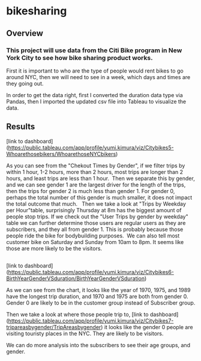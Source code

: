 # bikesharing

## Overview 

### This project will use data from the Citi Bike program in New York City to see how bike sharing product works.

First it is important to who are the type of people would rent bikes to go around NYC, then we will need to see in a week, which days and times are they going out. 

In order to get the data right, first I converted the duration data type via Pandas, then I imported the updated csv file into Tableau to visualize the data.  

## Results 

[link to dashboard] (https://public.tableau.com/app/profile/yumi.kimura/viz/Citybikes5-Whoarethosebikers/WhoarethoseNYCbikers)

As you can see from the "Chekout Times by Gender", if we filter trips by within 1 hour, 1-2 hours, more than 2 hours, most trips are longer than 2 hours, and least trips are less than 1 hour.  Then we separate this by gender, and we can see gender 1 are the largest driver for the length of the trips, then the trips for gender 2 is much less than gender 1. For gender 0, perhaps the total number of this gender is much smaller, it does not impact the total outcome that much.   Then we take a look at "Trips by Weekday per Hour"table, surprisingly Thursday at 8m has the biggest amount of people stop trips. If we check out the "User Trips by gender by weekday" table we can further determine those users are regular users as they are subscribers, and they all from gender 1. This is probably because those people ride the bike for bodybuilding purposes.  We can also tell most customer bike on Saturday and Sunday from 10am to 8pm. It seems like those are more likely to be the visitors. 

## 

[link to dashboard] (https://public.tableau.com/app/profile/yumi.kimura/viz/Citybikes6-BirthYearGenderVSduration/BirthYearGenderVSduration)

As we can see from the chart, it looks like the year of 1970, 1975, and 1989 have the longest trip duration, and 1970 and 1975 are both from gender 0. Gender 0 are likely to be in the customer group instead of Subscriber group. 


Then we take a look at where those people trip to, [link to dashboard] (https://public.tableau.com/app/profile/yumi.kimura/viz/Citybikes7-tripareasbygender/TripAreasbygender) it looks like the gender 0 people are visiting touristy places in the NYC. They are likely to be visitors. 


We can do more analysis into the subscribers to see their age groups, and gender. 